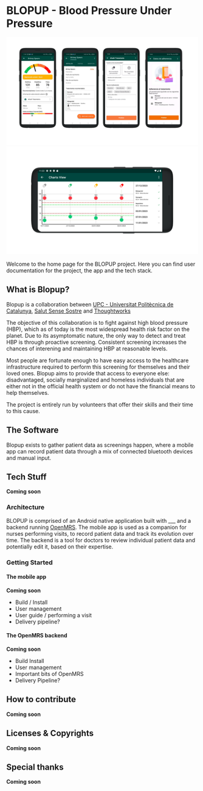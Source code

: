 # BLOPUP - Blood Pressure Under Pressure

<img src='../assets/cs_inline_blopup_revamp1.png' />
<img src='../assets/cs_inline_blopup_revamp2.png' />

Welcome to the home page for the BLOPUP project. Here you can find user documentation for the project, the app and the tech stack.

## What is Blopup?
Blopup is a collaboration between [UPC - Universitat Politècnica de Catalunya](https://www.upc.edu/ca), [Salut Sense Sostre](https://salutsensesostre.org/) and [Thoughtworks](https://thoughtworks.com)

The objective of this collaboration is to fight against high blood pressure (HBP), which as of today is the most widespread health risk factor on the planet. Due to its asymptomatic nature, the only way to detect and treat HBP is through proactive screening. Consistent screening increases the chances of interening and maintaining HBP at reasonable levels.

Most people are fortunate enough to have easy access to the healthcare infrastructure required to perform this screening for themselves and their loved ones. Blopup aims to provide that access to everyone else: disadvantaged, socially marginalized and homeless individuals that are either not in the official health system or do not have the financial means to help themselves.

The project is entirely run by volunteers that offer their skills and their time to this cause.

## The Software
Blopup exists to gather patient data as screenings happen, where a mobile app can record patient data through a mix of connected bluetooth devices and manual input.

## Tech Stuff
**Coming soon**

### Architecture
BLOPUP is comprised of an Android native application built with ___ and a backend running [OpenMRS](https://openmrs.org/). The mobile app is used as a companion for nurses performing visits, to record patient data and track its evolution over time. The backend is a tool for doctors to review individual patient data and potentially edit it, based on their expertise.

### Getting Started

#### The mobile app
**Coming soon**
- Build / Install
- User management
- User guide / performing a visit
- Delivery pipeline?

#### The OpenMRS backend
**Coming soon**
- Build Install
- User management
- Important bits of OpenMRS
- Delivery Pipeline?

## How to contribute
**Coming soon**

## Licenses & Copyrights
**Coming soon**

## Special thanks
**Coming soon**